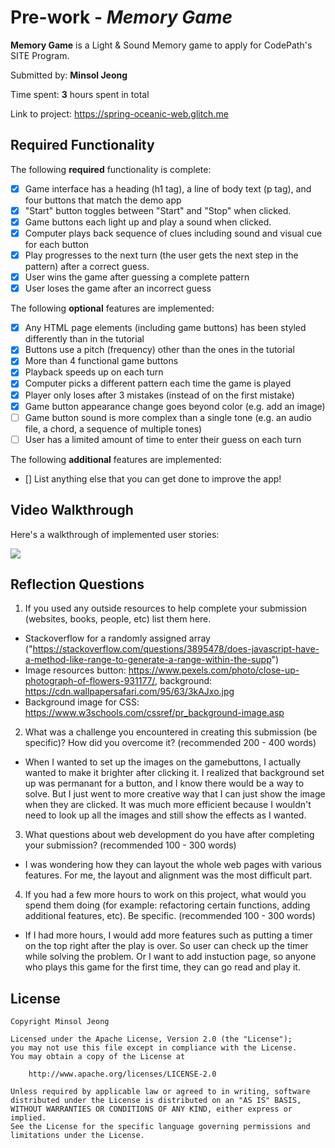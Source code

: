 # Pre-work - *Memory Game*

**Memory Game** is a Light & Sound Memory game to apply for CodePath's SITE Program. 

Submitted by: **Minsol Jeong**

Time spent: **3** hours spent in total

Link to project: https://spring-oceanic-web.glitch.me

## Required Functionality

The following **required** functionality is complete:

* [X] Game interface has a heading (h1 tag), a line of body text (p tag), and four buttons that match the demo app
* [X] "Start" button toggles between "Start" and "Stop" when clicked. 
* [X] Game buttons each light up and play a sound when clicked. 
* [X] Computer plays back sequence of clues including sound and visual cue for each button
* [X] Play progresses to the next turn (the user gets the next step in the pattern) after a correct guess. 
* [X] User wins the game after guessing a complete pattern
* [X] User loses the game after an incorrect guess

The following **optional** features are implemented:

* [X] Any HTML page elements (including game buttons) has been styled differently than in the tutorial
* [X] Buttons use a pitch (frequency) other than the ones in the tutorial
* [X] More than 4 functional game buttons
* [X] Playback speeds up on each turn
* [X] Computer picks a different pattern each time the game is played
* [X] Player only loses after 3 mistakes (instead of on the first mistake)
* [X] Game button appearance change goes beyond color (e.g. add an image)
* [ ] Game button sound is more complex than a single tone (e.g. an audio file, a chord, a sequence of multiple tones)
* [ ] User has a limited amount of time to enter their guess on each turn

The following **additional** features are implemented:

- [] List anything else that you can get done to improve the app!

## Video Walkthrough

Here's a walkthrough of implemented user stories:

<img src="https://cdn.glitch.com/ec7d154e-2722-439f-a834-c3070c929ce6%2Fpre.gif?v=1616649784580"/>

## Reflection Questions
1. If you used any outside resources to help complete your submission (websites, books, people, etc) list them here. 
- Stackoverflow for a randomly assigned array ("https://stackoverflow.com/questions/3895478/does-javascript-have-a-method-like-range-to-generate-a-range-within-the-supp")
- Image resources button: https://www.pexels.com/photo/close-up-photograph-of-flowers-931177/, background: https://cdn.wallpapersafari.com/95/63/3kAJxo.jpg
- Background image for CSS: https://www.w3schools.com/cssref/pr_background-image.asp

2. What was a challenge you encountered in creating this submission (be specific)? How did you overcome it? (recommended 200 - 400 words) 
- When I wanted to set up the images on the gamebuttons, I actually wanted to make it brighter after clicking it. I realized that background set up was permanant for a button, and I know there would be a way to solve.
But I just went to more creative way that I can just show the image when they are clicked. It was much more efficient because I wouldn't need to look up all the images and still show the effects as I wanted. 

3. What questions about web development do you have after completing your submission? (recommended 100 - 300 words) 
- I was wondering how they can layout the whole web pages with various features. For me, the layout and alignment was the most difficult part. 

4. If you had a few more hours to work on this project, what would you spend them doing (for example: refactoring certain functions, adding additional features, etc). Be specific. (recommended 100 - 300 words) 
- If I had more hours, I would add more features such as putting a timer on the top right after the play is over. So user can check up the timer while solving the problem. Or I want to add instuction page,
so anyone who plays this game for the first time, they can go read and play it. 



## License

    Copyright Minsol Jeong

    Licensed under the Apache License, Version 2.0 (the "License");
    you may not use this file except in compliance with the License.
    You may obtain a copy of the License at

        http://www.apache.org/licenses/LICENSE-2.0

    Unless required by applicable law or agreed to in writing, software
    distributed under the License is distributed on an "AS IS" BASIS,
    WITHOUT WARRANTIES OR CONDITIONS OF ANY KIND, either express or implied.
    See the License for the specific language governing permissions and
    limitations under the License.
